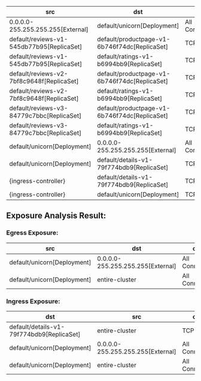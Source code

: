 | src | dst | conn |
|-----|-----|------|
| 0.0.0.0-255.255.255.255[External] | default/unicorn[Deployment] | All Connections |
| default/reviews-v1-545db77b95[ReplicaSet] | default/productpage-v1-6b746f74dc[ReplicaSet] | TCP 9080 |
| default/reviews-v1-545db77b95[ReplicaSet] | default/ratings-v1-b6994bb9[ReplicaSet] | TCP 9080 |
| default/reviews-v2-7bf8c9648f[ReplicaSet] | default/productpage-v1-6b746f74dc[ReplicaSet] | TCP 9080 |
| default/reviews-v2-7bf8c9648f[ReplicaSet] | default/ratings-v1-b6994bb9[ReplicaSet] | TCP 9080 |
| default/reviews-v3-84779c7bbc[ReplicaSet] | default/productpage-v1-6b746f74dc[ReplicaSet] | TCP 9080 |
| default/reviews-v3-84779c7bbc[ReplicaSet] | default/ratings-v1-b6994bb9[ReplicaSet] | TCP 9080 |
| default/unicorn[Deployment] | 0.0.0.0-255.255.255.255[External] | All Connections |
| default/unicorn[Deployment] | default/details-v1-79f774bdb9[ReplicaSet] | TCP 9080 |
| {ingress-controller} | default/details-v1-79f774bdb9[ReplicaSet] | TCP 9080 |
| {ingress-controller} | default/unicorn[Deployment] | TCP 8080 |
## Exposure Analysis Result:
### Egress Exposure:
| src | dst | conn |
|-----|-----|------|
| default/unicorn[Deployment] | 0.0.0.0-255.255.255.255[External] | All Connections |
| default/unicorn[Deployment] | entire-cluster | All Connections |

### Ingress Exposure:
| dst | src | conn |
|-----|-----|------|
| default/details-v1-79f774bdb9[ReplicaSet] | entire-cluster | TCP 9080 |
| default/unicorn[Deployment] | 0.0.0.0-255.255.255.255[External] | All Connections |
| default/unicorn[Deployment] | entire-cluster | All Connections |
